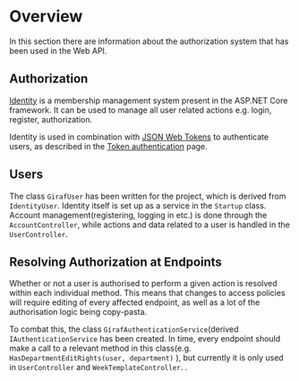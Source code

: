 # Overview

In this section there are information about the authorization system that has been
used in the Web API.

## Authorization

[Identity](https://docs.microsoft.com/en-us/aspnet/core/security/authentication/identity?view=aspnetcore-2.1&tabs=visual-studio)
is a membership management system present in the ASP.NET Core framework.
It can be used to manage all user related actions e.g. login, register, authorization.

Identity is used in combination with [JSON Web Tokens](https://jwt.io/) to authenticate
users, as described in the [Token authentication](token_authentication.md) page.

## Users

The class ```GirafUser``` has been written for the project, which is derived from ```IdentityUser```.
Identity itself is set up as a service in the ```Startup``` class.
Account management(registering, logging in etc.) is done through the ```AccountController```,
while actions and data related to a user is handled in the ```UserController```.

## Resolving Authorization at Endpoints

Whether or not a user is authorised to perform a given action is resolved within
each individual method. This means that changes to access policies will require
editing of every affected endpoint, as well as a lot of the authorisation logic
being copy-pasta.

To combat this, the class ```GirafAuthenticationService```(derived ```IAuthenticationService```
has been created. In time, every endpoint should make a call to a relevant method
in this class(e.g. ```HasDepartmentEditRights(user, department)``` ), but currently
it is only used in ```UserController``` and ```WeekTemplateController```.
.
